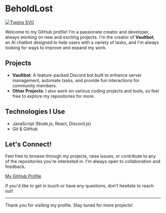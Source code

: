 # BeholdLost

[![Typing SVG](https://readme-typing-svg.demolab.com?font=Fira+Code&pause=1000&center=true&random=false&width=435&lines=Hello%2C+I'm+BeholdLost;I'm+the+creator+of+Vaultbot)](https://git.io/typing-svg)

Welcome to my GitHub profile! I'm a passionate creator and developer, always working on new and exciting projects. I'm the creator of **Vaultbot**, an AI chatbot designed to help users with a variety of tasks, and I'm always looking for ways to improve and expand my work.

## Projects

- **Vaultbot**: A feature-packed Discord bot built to enhance server management, automate tasks, and provide fun interactions for community members.
- **Other Projects**: I also work on various coding projects and tools, so feel free to explore my repositories for more.


## Technologies I Use

- JavaScript (Node.js, React, Discord.js)
- Git & GitHub

## Let's Connect!

Feel free to browse through my projects, raise issues, or contribute to any of the repositories you're interested in. I'm always open to collaboration and feedback.

[My GitHub Profile](https://github.com/BeholdIsLost)

If you'd like to get in touch or have any questions, don't hesitate to reach out!

---

Thank you for visiting my profile. Stay tuned for more projects!
